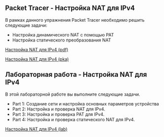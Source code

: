 <!-- 6.8.1 -->
## Packet Tracer - Настройка NAT для IPv4

В рамках данного упражнения Packet Tracer необходимо решить следующие задачи:

* Настройка динамического NAT с помощью PAT
* Настройка статического преобразования NAT

[Настройка NAT для IPv4 (pdf)](./assets/6.8.1-packet-tracer---configure-nat-for-ipv4_ru-RU.pdf)

[Настройка NAT для IPv4 (pka)](./assets/6.8.1-packet-tracer---configure-nat-for-ipv4_ru-RU.pka)

<!-- 6.8.2 -->
## Лабораторная работа - Настройка NAT для IPv4

В этой лабораторной работе вы выполните следующие задачи.

* Part 1: Создание сети и настройка основных параметров устройства
* Part 2: Настройка и проверка NAT для IPv4.
* Part 3: Настройка и проверка PAT для IPv4.
* Part 4: Настройка и проверка статического NAT для IPv4.

[Настройка NAT для IPv4 (lab)](./assets/6.8.2-lab---configure-nat-for-ipv4_ru-RU.pdf)
